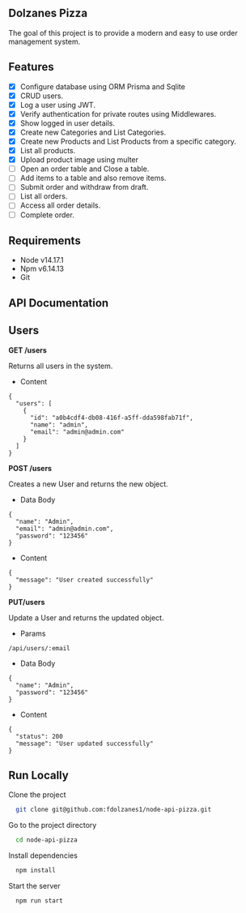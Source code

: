 ## Dolzanes Pizza

The goal of this project is to provide a modern and easy to use order management system.

## Features

- [x] Configure database using ORM Prisma and Sqlite
- [x] CRUD users.
- [x] Log a user using JWT.
- [x] Verify authentication for private routes using Middlewares.
- [x] Show logged in user details.
- [x] Create new Categories and List Categories.
- [x] Create new Products and List Products from a specific category.
- [x] List all products.
- [x] Upload product image using multer
- [ ] Open an order table and Close a table.
- [ ] Add items to a table and also remove items.
- [ ] Submit order and withdraw from draft.
- [ ] List all orders.
- [ ] Access all order details.
- [ ] Complete order.

## Requirements

- Node v14.17.1
- Npm v6.14.13
- Git

## API Documentation

## Users

**GET /users**

Returns all users in the system.

- Content

```
{
  "users": [
    {
      "id": "a0b4cdf4-db08-416f-a5ff-dda598fab71f",
      "name": "admin",
      "email": "admin@admin.com"
    }
  ]
}
```

**POST /users**

Creates a new User and returns the new object.

- Data Body

```
{
  "name": "Admin",
  "email": "admin@admin.com",
  "password": "123456"
}
```

- Content

```
{
  "message": "User created successfully"
}
```

**PUT/users**

Update a User and returns the updated object.

- Params

```
/api/users/:email
```

- Data Body

```
{
  "name": "Admin",
  "password": "123456"
}
```

- Content

```
{
  "status": 200
  "message": "User updated successfully"
}
```

## Run Locally

Clone the project

```bash
  git clone git@github.com:fdolzanes1/node-api-pizza.git
```

Go to the project directory

```bash
  cd node-api-pizza
```

Install dependencies

```bash
  npm install
```

Start the server

```bash
  npm run start
```
